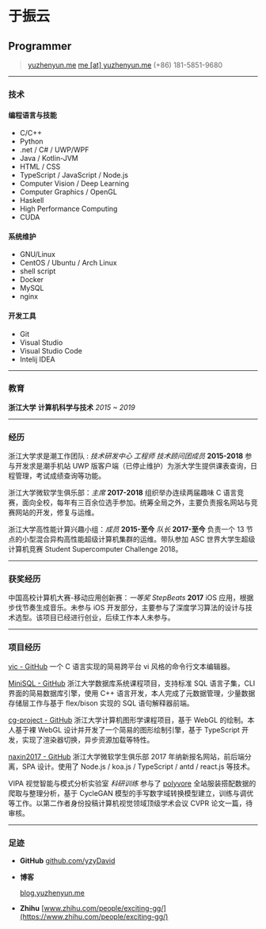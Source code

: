 # 于振云

## Programmer

> [yuzhenyun.me](https://blog.yuzhenyun.me)
> [me [at] yuzhenyun.me](mailto:me@yuzhenyun.me)
> (+86) 181-5851-9680

------

### 技术

#### 编程语言与技能

- C/C++
- Python
- .net / C# / UWP/WPF
- Java / Kotlin-JVM
- HTML / CSS
- TypeScript / JavaScript / Node.js
- Computer Vision / Deep Learning
- Computer Graphics / OpenGL
- Haskell
- High Performance Computing
- CUDA

#### 系统维护

- GNU/Linux
- CentOS / Ubuntu / Arch Linux
- shell script
- Docker
- MySQL
- nginx

#### 开发工具

- Git
- Visual Studio
- Visual Studio Code
- Intelij IDEA

------

### 教育

**浙江大学** **计算机科学与技术** *2015 ~ 2019*

------

### 经历

浙江大学求是潮工作团队 : *技术研发中心 工程师 技术顾问团成员*  **2015-2018** 参与开发求是潮手机站 UWP 版客户端（已停止维护）为浙大学生提供课表查询，日程管理，考试成绩查询等功能。

浙江大学微软学生俱乐部：*主席* **2017-2018** 组织举办连续两届趣味 C 语言竞赛，面向全校，每年有三百余位选手参加。统筹全局之外，主要负责报名网站与竞赛网站的开发，修复与运维。

浙江大学高性能计算兴趣小组：*成员* **2015-至今** *队长* **2017-至今** 负责一个 13 节点的小型混合异构高性能超级计算机集群的运维。带队参加 ASC 世界大学生超级计算机竞赛 Student Supercomputer Challenge 2018。

------

### 获奖经历

中国高校计算机大赛-移动应用创新赛：*一等奖 StepBeats* **2017** iOS 应用，根据步伐节奏生成音乐。未参与 iOS 开发部分，主要参与了深度学习算法的设计与技术选型。该项目已经进行创业，后续工作本人未参与。

------

### 项目经历

[vic - GitHub](https://github.com/yzyDavid/vic) 一个 C 语言实现的简易跨平台 vi 风格的命令行文本编辑器。

[MiniSQL - GitHub](https://github.com/VEXIO/MiniSQL) 浙江大学数据库系统课程项目，支持标准 SQL 语言子集，CLI 界面的简易数据库引擎，使用 C++ 语言开发，本人完成了元数据管理，少量数据存储层工作与基于 flex/bison 实现的 SQL 语句解释器前端。

[cg-project - GitHub](https://github.com/yzyDavid/cg-project) 浙江大学计算机图形学课程项目，基于 WebGL 的绘制。本人基于裸 WebGL 设计并开发了一个简易的图形绘制引擎，基于 TypeScript 开发，实现了渲染器切换，异步资源加载等特性。

[naxin2017 - GitHub](https://github.com/yzyDavid/naxin2017) 浙江大学微软学生俱乐部 2017 年纳新报名网站，前后端分离，SPA 设计。使用了 Node.js / koa.js / TypeScript / antd / react.js 等技术。

VIPA 视觉智能与模式分析实验室 *科研训练* 参与了 [polyvore](https://www.polyvore.com/) 全站服装搭配数据的爬取与整理分析，基于 CycleGAN 模型的手写数字域转换模型建立，训练与调优等工作。以第二作者身份投稿计算机视觉领域顶级学术会议 CVPR 论文一篇，待审核。

------

### 足迹

* **GitHub**
    [github.com/yzyDavid](https://github.com/yzyDavid)

* **博客**

    [blog.yuzhenyun.me](blog.yuzhenyun.me)

* **Zhihu**
    [www.zhihu.com/people/exciting-gg/](https://www.zhihu.com/people/exciting-gg/)